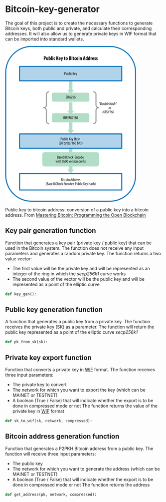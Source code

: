 # Bitcoin-key-generator

The goal of this project is to create the necessary functions to generate Bitcoin keys, both public and private, and calculate their corresponding addresses. It will also allow us to generate private keys in WIF format that can be imported into standard wallets. 

<img src="./img/BitcoinAddress.png" width="420">

Public key to bitcoin address: conversion of a public key into a bitcoin address. 
From [Mastering Bitcoin: Programming the Open Blockchain](https://bitcoinbook.info/)

## Key pair generation function

Function that generates a key pair (private key / public key) that can be used in the Bitcoin system. The function does not receive any input parameters and generates a random private key. The function returns a two value vector:
 * The first value will be the private key and will be represented as an integer of the ring in which the _secp256k1_ curve works
 * The second value of the vector will be the public key and will be represented as a point of the elliptic curve

```python
def key_gen():
```

 ## Public key generation function

 A function that generates a public key from a private key. The function receives the private key (SK) as a parameter. The function will return the public key represented as a point of the elliptic curve _secp256k1_

 ```python
def pk_from_sk(sk):
```

## Private key export function

Function that converts a private key in [WIF](https://en.bitcoin.it/wiki/Wallet_import_format) format. The function receives three input parameters:
* The private key to convert
* The network for which you want to export the key (which can be MAINET or TESTNET)
* A boolean (True / False) that will indicate whether the export is to be done in compressed mode or not
The function returns the value of the private key in [WIF](https://en.bitcoin.it/wiki/Wallet_import_format) format

 ```python
def sk_to_wif(sk, network, compressed):
```

## Bitcoin address generation function

Function that generates a P2PKH Bitcoin address from a public key. The function will receive three input parameters:
* The public key
* The network for which you want to generate the address (which can be MAINET or TESTNET)
* A boolean (True / False) that will indicate whether the export is to be done in compressed mode or not
The function returns the address

 ```python
def get_address(pk, network, compressed):
```